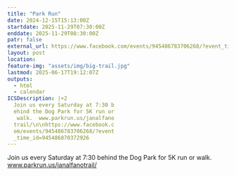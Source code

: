 ```yaml
---
title: "Park Run"
date: 2024-12-15T15:13:00Z
startdate: 2025-11-29T07:30:00Z
enddate: 2025-11-29T08:30:00Z
patr: false
external_url: https://www.facebook.com/events/945486783706268/?event_time_id=945486870372926
layout: post
location: 
feature-img: "assets/img/big-trail.jpg"
lastmod: 2025-06-17T19:12:07Z
outputs:
  - html
  - calendar
ICSDescription: |+2
  Join us every Saturday at 7:30 b  ehind the Dog Park for 5K run or   walk.  www.parkrun.us/janalfano  trail/\n\nhttps://www.facebook.c  om/events/945486783706268/?event  _time_id=945486870372926
---
```


Join us every Saturday at 7&#58;30 behind the Dog Park for 5K run or walk.  www.parkrun.us/janalfanotrail/<br>
  <br>
  
